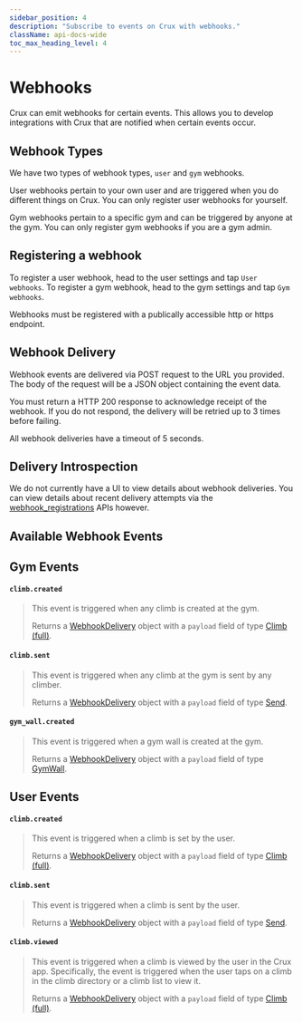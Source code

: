 ```yaml
---
sidebar_position: 4
description: "Subscribe to events on Crux with webhooks."
className: api-docs-wide
toc_max_heading_level: 4
---
```


# Webhooks

Crux can emit webhooks for certain events. This allows you to develop integrations with Crux that are notified when certain events occur.

## Webhook Types

We have two types of webhook types, `user` and `gym` webhooks.

User webhooks pertain to your own user and are triggered when you do different things on Crux. You can only register user webhooks for yourself.

Gym webhooks pertain to a specific gym and can be triggered by anyone at the gym. You can only register gym webhooks if you are a gym admin.

## Registering a webhook

To register a user webhook, head to the user settings and tap `User webhooks`. To register a gym webhook, head to the gym settings and tap `Gym webhooks`.

Webhooks must be registered with a publically accessible http or https endpoint.

## Webhook Delivery

Webhook events are delivered via POST request to the URL you provided. The body of the request will be a JSON object containing the event data.

You must return a HTTP 200 response to acknowledge receipt of the webhook. If you do not respond, the delivery will be retried up to 3 times before failing.

All webhook deliveries have a timeout of 5 seconds.

## Delivery Introspection

We do not currently have a UI to view details about webhook deliveries. You can view details about recent delivery attempts via the [webhook_registrations](/docs/api-documentation/api-reference.md) APIs however.

## Available Webhook Events

<!-- BEGIN AUTOGENERATED WEBHOOKS -->

## Gym Events

#### `climb.created`
>
>This event is triggered when any climb is created at the gym.
>
>Returns a [WebhookDelivery](/docs/api-documentation/api-reference.md#webhookdelivery) object with a `payload` field of type [Climb (full)](/docs/api-documentation/api-reference.md#climb-full).
>
#### `climb.sent`
>
>This event is triggered when any climb at the gym is sent by any climber.
>
>Returns a [WebhookDelivery](/docs/api-documentation/api-reference.md#webhookdelivery) object with a `payload` field of type [Send](/docs/api-documentation/api-reference.md#send).
>
#### `gym_wall.created`
>
>This event is triggered when a gym wall is created at the gym.
>
>Returns a [WebhookDelivery](/docs/api-documentation/api-reference.md#webhookdelivery) object with a `payload` field of type [GymWall](/docs/api-documentation/api-reference.md#gymwall).
>
## User Events

#### `climb.created`
>
>This event is triggered when a climb is set by the user.
>
>Returns a [WebhookDelivery](/docs/api-documentation/api-reference.md#webhookdelivery) object with a `payload` field of type [Climb (full)](/docs/api-documentation/api-reference.md#climb-full).
>
#### `climb.sent`
>
>This event is triggered when a climb is sent by the user.
>
>Returns a [WebhookDelivery](/docs/api-documentation/api-reference.md#webhookdelivery) object with a `payload` field of type [Send](/docs/api-documentation/api-reference.md#send).
>
#### `climb.viewed`
>
>This event is triggered when a climb is viewed by the user in the Crux app. Specifically, the event is triggered when the user taps on a climb in the climb directory or a climb list to view it.
>
>Returns a [WebhookDelivery](/docs/api-documentation/api-reference.md#webhookdelivery) object with a `payload` field of type [Climb (full)](/docs/api-documentation/api-reference.md#climb-full).
>
<!-- END AUTOGENERATED WEBHOOKS -->



